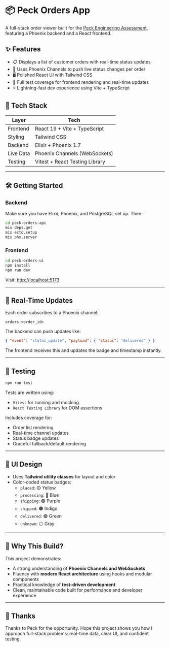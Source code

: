 # 📦 Peck Orders App

A full-stack order viewer built for the [Peck Engineering Assessment](https://github.com/peck/engineering-assessment), featuring a Phoenix backend and a React frontend.

## ✨ Features

- 📋 Displays a list of customer orders with real-time status updates
- 🔄 Uses Phoenix Channels to push live status changes per order
- 🖥️ Polished React UI with Tailwind CSS
- 🧪 Full test coverage for frontend rendering and real-time updates
- ⚡ Lightning-fast dev experience using Vite + TypeScript

## 🧱 Tech Stack

| Layer     | Tech                                |
|----------|-------------------------------------|
| Frontend | React 19 + Vite + TypeScript        |
| Styling  | Tailwind CSS                        |
| Backend  | Elixir + Phoenix 1.7                |
| Live Data| Phoenix Channels (WebSockets)       |
| Testing  | Vitest + React Testing Library      |

---

## 🛠️ Getting Started

### Backend

Make sure you have Elixir, Phoenix, and PostgreSQL set up. Then:

```bash
cd peck-orders-api
mix deps.get
mix ecto.setup
mix phx.server
```

### Frontend

```bash
cd peck-orders-ui
npm install
npm run dev
```

Visit: [http://localhost:5173](http://localhost:5173)

---

## 🔁 Real-Time Updates

Each order subscribes to a Phoenix channel:
```
orders:<order_id>
```

The backend can push updates like:
```json
{ "event": "status_update", "payload": { "status": "delivered" } }
```

The frontend receives this and updates the badge and timestamp instantly.

---

## 🧪 Testing

```bash
npm run test
```

Tests are written using:
- `Vitest` for running and mocking
- `React Testing Library` for DOM assertions

Includes coverage for:
- Order list rendering
- Real-time channel updates
- Status badge updates
- Graceful fallback/default rendering

---

## 🎨 UI Design

- Uses **Tailwind utility classes** for layout and color
- Color-coded status badges:
  - `placed`: 🟡 Yellow
  - `processing`: 🔵 Blue
  - `shipping`: 🟣 Purple
  - `shipped`: 🟤 Indigo
  - `delivered`: 🟢 Green
  - `unknown`: ⚪ Gray

---

## 🤝 Why This Build?

This project demonstrates:

- A strong understanding of **Phoenix Channels and WebSockets**
- Fluency with **modern React architecture** using hooks and modular components
- Practical knowledge of **test-driven development**
- Clean, maintainable code built for performance and developer experience

---

## 🙌 Thanks

Thanks to Peck for the opportunity. Hope this project shows you how I approach full-stack problems: real-time data, clear UI, and confident testing.